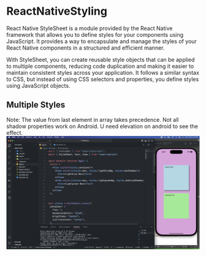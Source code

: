 # ReactNativeStyling

React Native StyleSheet is a module provided by the React Native framework that allows you to define styles for your components using JavaScript. It provides a way to encapsulate and manage the styles of your React Native components in a structured and efficient manner.

With StyleSheet, you can create reusable style objects that can be applied to multiple components, reducing code duplication and making it easier to maintain consistent styles across your application. It follows a similar syntax to CSS, but instead of using CSS selectors and properties, you define styles using JavaScript objects.

## Multiple Styles

Note: The value from last element in array takes precedence.
Not all shadow properties work on Android.
U need elevation on android to see the effect.
![Alt text](<Screenshot 2023-10-15 at 5.27.11 in the afternoon.png>)
